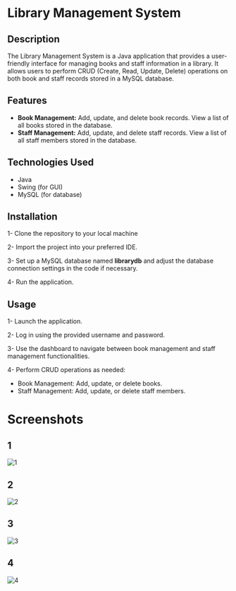 # Library Management System

## Description

The Library Management System is a Java application that provides a user-friendly interface for managing books and staff information in a library. It allows users to perform CRUD (Create, Read, Update, Delete) operations on both book and staff records stored in a MySQL database.

## Features

- **Book Management:** Add, update, and delete book records. View a list of all books stored in the database.
- **Staff Management:** Add, update, and delete staff records. View a list of all staff members stored in the database.

##  Technologies Used

- Java
- Swing (for GUI)
- MySQL (for database)

## Installation

1- Clone the repository to your local machine

2- Import the project into your preferred IDE.

3- Set up a MySQL database named **librarydb** and adjust the database connection settings in the code if necessary.

4- Run the application.

## Usage

1- Launch the application.

2- Log in using the provided username and password.

3- Use the dashboard to navigate between book management and staff management functionalities.

4- Perform CRUD operations as needed:

- Book Management: Add, update, or delete books.
- Staff Management: Add, update, or delete staff members.

# Screenshots

## 1
![1](https://github.com/enesoncu/LibraryManagementSystemWithJava/assets/142101802/3f922880-ad9d-4695-a1dd-03b3ca571253)

## 2
![2](https://github.com/enesoncu/LibraryManagementSystemWithJava/assets/142101802/a30f7c19-3d25-4ed9-9885-bcaedf3f088f)

## 3
![3](https://github.com/enesoncu/LibraryManagementSystemWithJava/assets/142101802/7ab83379-c4c8-4b0c-8133-72fb0c69e42a)

## 4
![4](https://github.com/enesoncu/LibraryManagementSystemWithJava/assets/142101802/38b41363-e0de-4523-80c2-2c683b331277)
